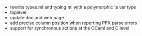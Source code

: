 - rewrite types.ml and typing.ml with a polymorphic 'a var type
- toplevel
- update doc and web page
- add precise column position when reporting PPX parse errors 
- support for synchronous actions at the OCaml and C level
